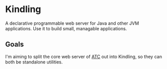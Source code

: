 # Kindling

A declarative programmable web server for Java and other JVM applications. Use it to build small, managable applications.

## Goals

I'm aiming to split the core web server of [ATC](https://github.com/Kerosene-Labs/atc) out into Kindling, so they can both be standalone
utilities.
